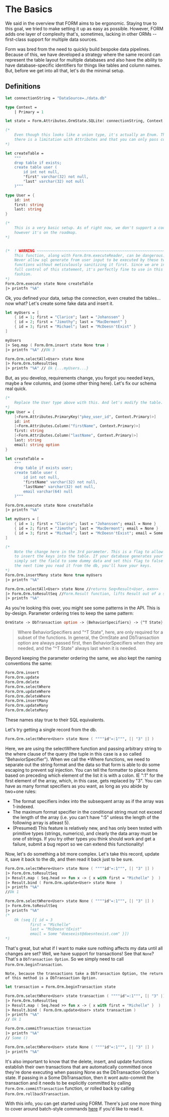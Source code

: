 # The Basics

We said in the overview that FORM aims to be ergonomic. Staying true to this goal, we tried to make setting it up as easy as possible. However, FORM adds one layer of complexity that's, sometimes, lacking in other ORMs -- first-class support for multiple data sources. 

Form was bred from the need to quickly build bespoke data pipelines. Because of this, we have developed a strategy where the same record can represent the table layout for multiple databases and also have the ability to have database-specific identifiers for things like tables and column names. But, before we get into all that, let's do the minimal setup.

## Definitions 

```fs
let connectionString = "DataSource=./data.db"

type Context = 
    | Primary = 1

let state = Form.Attributes.OrmState.SQLite( connectionString, Context.Primary )

(*
    Even though this looks like a union type, it's actually an Enum. This is because 
    there is a limitation with Attributes and that you can only pass constants to them.
*)

let createTable = 
    """
    drop table if exists;
    create table user (
        id int not null,
        "first" varchar(32) not null,
        "last" varchar(32) not null
    )"""

type User = {
    id: int
    first: string
    last: string
}

(*
    This is a very basic setup. As of right now, we don't support a code-first, 
    however it's on the roadmap.
*)


(*  ! WARNING ~~~~~~~~~~~~~~~~~~~~~~~~~~~~~~~~~~~~~~~~~~~~~~~~~~~~~~~~~
    This function, along with Form.Orm.executeReader, can be dangerous. 
    Never allow sql generate from user input to be executed by these two
    functions without meticulously sanitizing it first. Since we are in 
    full control of this statement, it's perfectly fine to use in this
    fashion.
*)
Form.Orm.execute state None createTable
|> printfn "%A"
```

Ok, you defined your data, setup the connection, even created the tables... now what? Let's create some fake data and insert it. 

```fs
let myUsers = [
    { id = 1; first = "Clarice"; last = "Johanssen" }
    { id = 2; first = "Jimothy"; last = "MacDermont" }
    { id = 3; first = "Michael"; last = "McDoesn'tExist" }
]

myUsers
|> Seq.map ( Form.Orm.insert state None true )
|> printfn "%A" //Ok 3

Form.Orm.selectAll<User> state None
|> Form.Orm.toResultSeq
|> printfn "%A" // Ok {...myUsers...}

```

But, as you develop, requirements change, you forgot you needed keys, maybe a few columns, and {some other thing here}. Let's fix our schema real quick.

```fs
(*
    Replace the User type above with this. And let's modify the table.
*)
type User = {
    [<Form.Attributes.PrimaryKey("pkey_user_id", Context.Primary)>]
    id: int
    [<Form.Attributes.Column("firstName", Context.Primary)>]
    first: string
    [<Form.Attributes.Column("lastName", Context.Primary)>]
    last: string
    email: string option
}

let createTable = 
    """
    drop table if exists user;
    create table user (
        id int not null,
        "firstName" varchar(32) not null,
        "lastName" varchar(32) not null,
        email varchar(64) null
    )"""

Form.Orm.execute state None createTable
|> printfn "%A"

let myUsers = [
    { id = 1; first = "Clarice"; last = "Johanssen"; email = None }
    { id = 2; first = "Jimothy"; last = "MacDermont"; email = None }
    { id = 3; first = "Michael"; last = "McDoesn'tExist"; email = Some "doesexist@doesntexist.com" }
]

(*
    Note the change here in the 3rd parameter. This is a flag to allow FORM
    to insert the keys into the table. If your database generates your keys,
    simply set the field to some dummy data and set this flag to false and
    the next time you read it from the db, you'll have your keys.
*)
Form.Orm.insertMany state None true myUsers 
|> printfn "%A"

Form.Orm.selectAll<User> state None //returns Seq<Result<User, exn>>
|> Form.Orm.toResultSeq //Form.Result function, lifts Result out of a seq, returning Error exn if any occured, o.w. returning Ok Seq<User>
|> printfn "%A"
```

As you're looking this over, you might see some patterns in the API. This is by-design. Parameter ordering tries to keep the same pattern:

```fsharp
OrmState -> DbTransaction option -> {BehaviorSpecifiers} -> {^T State}
```
> Where BehaviorSpecifiers and "^T State", here, are only required for a subset of the functions. In general, the OrmState and DbTransaction option are always passed first, then BehaviorSpecifiers when they are needed, and the "^T State" always last when it is needed.

Beyond keeping the parameter ordering the same, we also kept the naming conventions the same:

```fs
Form.Orm.insert
Form.Orm.update
Form.Orm.delete
Form.Orm.selectWhere
Form.Orm.updateWhere
Form.Orm.deleteWhere
Form.Orm.insertMany
Form.Orm.updateMany
Form.Orm.deleteMany
```

These names stay true to their SQL equivalents.

Let's try getting a single record from the db.

```fs
Form.Orm.selectWhere<User> state None ( """"id"=:1""", [| "3" |] )
```

Here, we are using the selectWhere function and passing arbitrary string to the where clause of the query (the tuple in this case is a so called "BehaviorSpecifier"). When we call the *Where functions, we need to separate out the string format and the data so that form is able to do some escaping to prevent sql injection. You can tell the formatter to place items based on preceding which element of the list it is with a colon. IE ":1" for the first element of the array, which, in this case, gets replaced by "3". You can have as many format specifiers as you want, as long as you abide by two+one rules:

- The format specifiers index into the subsequent array as if the array was 1-indexed.
- The maximum format specifier in the conditional string must not exceed the length of the array (i.e. you can't have ":5" unless the length of the following array is atleast 5).
- (Presumed) This feature is relatively new, and has only been tested with primitive types (strings, numerics), and clearly the data array must be one of strings. If you try other types you think should work and get a failure, submit a bug report so we can extend this functionality!

Now, let's do something a bit more complex. Let's take this record, update it, save it back to the db, and then read it back just to be sure.

```fs
Form.Orm.selectWhere<User> state None ( """"id"=:1""", [| "3" |] ) 
|> Form.Orm.toResultSeq
|> Result.map ( Seq.head >> fun x -> { x with first = "Michelle" }  )
|> Result.bind ( Form.Orm.update<User> state None  ) 
|> printfn "%A"
//Ok 1

Form.Orm.selectWhere<User> state None ( """"id"=:1""", [| "3" |] ) 
|> Form.Orm.toResultSeq
|> printfn "%A"
(*
    Ok (seq [{ id = 3
           first = "Michelle"
           last = "McDoesn'tExist"
           email = Some "doesexist@doesntexist.com" }])
*)
```

That's great, but what if I want to make sure nothing affects my data until all changes are set? Well, we have support for transactions! See that `None`? That's a `DbTransaction Option`. So we simply need to call `Form.Orm.beginTransaction`. 

    Note, because the transactions take a DbTransaction Option, the return of this method is a DbTransaction Option.


```fs
let transaction = Form.Orm.beginTransaction state

Form.Orm.selectWhere<User> state transaction ( """"id"=:1""", [| "3" |] ) 
|> Form.Orm.toResultSeq
|> Result.map ( Seq.head >> fun x -> { x with first = "Michelle" }  )
|> Result.bind ( Form.Orm.update<User> state transaction ) 
|> printfn "%A"
// Ok 1

Form.Orm.commitTransaction transaction
|> printfn "%A"
// Some ()

Form.Orm.selectWhere<User> state None ( """"id"=:1""", [| "3" |] ) 
|> printfn "%A"
```

It's also important to know that the delete, insert, and update functions establish their own transactions that are automatically committed once they're done executing when passing None as the DbTransaction Option's state. If passing in a Some DbTransaction, then it wont auto-commit the transaction and it needs to be explicitly committed by calling `Form.Orm.commitTransaction` function, or rolled back by calling `Form.Orm.rollbackTransaction`.

With this info, you can get started using FORM. There's just one more thing to cover around batch-style commands [here](./advanced.md) if you'd like to read it.